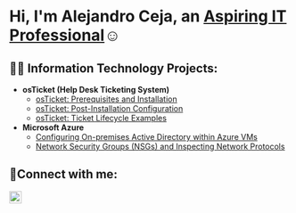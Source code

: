 <h1>Hi, I'm Alejandro Ceja, an <a href="linkedin.com/in/alejandro-ceja-2577751b1"> Aspiring IT Professional</a>☺</h1>

<h2>👨‍💻 Information Technology Projects:</h2>

- <b>osTicket (Help Desk Ticketing System)</b>
  - [osTicket: Prerequisites and Installation](https://github.com/Alejandroceja24/osTicket-Prereqs)
  - [osTicket: Post-Installation Configuration](https://github.com/Alejandroceja24/osTicket_post-install-Configuration)
  - [osTicket: Ticket Lifecycle Examples](https://github.com/Alejandroceja24/osTicket-Lifecycle)
- <b>Microsoft Azure</b>
  - [Configuring On-premises Active Directory within Azure VMs](https://github.com/Alejandroceja24/Implementing-AD-on-Premises-on-Azure)
  - [Network Security Groups (NSGs) and Inspecting Network Protocols](https://github.com/Alejandroceja24/NSG-and-Inspecting-Traffic-Between-Azure-VMs)

<h2>🤳Connect with me:</h2>

[<img align="left" alt="Josh | LinkedIn" width="22px" src="https://cdn.jsdelivr.net/npm/simple-icons@v3/icons/linkedin.svg" />][linkedin]

[linkedin]:linkedin.com/in/alejandro-ceja-2577751b1

